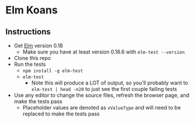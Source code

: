 # Elm Koans

## Instructions
* Get [Elm](http://elm-lang.org/install) version 0.18
  * Make sure you have at least version 0.18.6 with `elm-test --version`
* Clone this repo
* Run the tests
  * `npm install -g elm-test`
  * `elm-test`
    * Note this will produce a LOT of output, so you'll probably want to `elm-test | head -n20` to just see the first couple failing tests
* Use any editor to change the source files, refresh the browser page, and make the tests pass
  * Placeholder values are denoted as `xValueType` and will need to be replaced to make the tests pass
